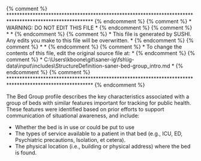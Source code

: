 {% comment %} ******************************************************************************************************** {% endcomment %}
{% comment %} *                                    WARNING: DO NOT EDIT THIS FILE                                    * {% endcomment %}
{% comment %} *                                                                                                      * {% endcomment %}
{% comment %} * This file is generated by SUSHI. Any edits you make to this file will be overwritten.                * {% endcomment %}
{% comment %} *                                                                                                      * {% endcomment %}
{% comment %} * To change the contents of this file, edit the original source file at:                               * {% endcomment %}
{% comment %} * C:\Users\kboone\git\saner-ig\fsh\ig-data\input\includes\StructureDefinition-saner-bed-group_intro.md * {% endcomment %}
{% comment %} ******************************************************************************************************** {% endcomment %}

The Bed Group profile describes the key characteristics associated with a group of beds with
similar features important for tracking for public health.  These features were identified
based on prior efforts to support communication of situational awareness, and include:

* Whether the bed is in use or could be put to use
* The types of service available to a patient in that bed (e.g., ICU, ED, Psychiatric
  precautions, Isolation, et cetera).
* The physical location (i.e., building or physical address) where the bed is found.
